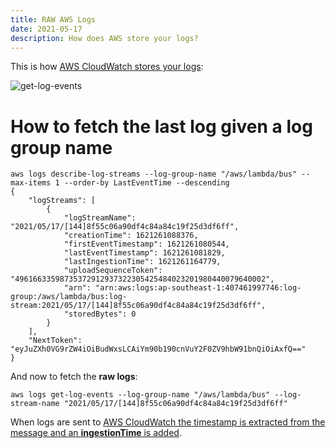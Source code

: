 ```yaml
---
title: RAW AWS Logs
date: 2021-05-17
description: How does AWS store your logs?
---
```


This is how [AWS CloudWatch stores your logs](https://s.natalian.org/2021-05-17/events.json):

<img src="https://s.natalian.org/2021-05-17/1621259231_1918x1047.png" alt="get-log-events">

# How to fetch the last log given a log group name

	aws logs describe-log-streams --log-group-name "/aws/lambda/bus" --max-items 1 --order-by LastEventTime --descending
	{
		"logStreams": [
			{
				"logStreamName": "2021/05/17/[144]8f55c06a90df4c84a84c19f25d3df6ff",
				"creationTime": 1621261088376,
				"firstEventTimestamp": 1621261080544,
				"lastEventTimestamp": 1621261081829,
				"lastIngestionTime": 1621261164779,
				"uploadSequenceToken": "49616633598735372912937322305425484023201980440079640002",
				"arn": "arn:aws:logs:ap-southeast-1:407461997746:log-group:/aws/lambda/bus:log-stream:2021/05/17/[144]8f55c06a90df4c84a84c19f25d3df6ff",
				"storedBytes": 0
			}
		],
		"NextToken": "eyJuZXh0VG9rZW4iOiBudWxsLCAiYm90b190cnVuY2F0ZV9hbW91bnQiOiAxfQ=="
	}

And now to fetch the **raw logs**:

	aws logs get-log-events --log-group-name "/aws/lambda/bus" --log-stream-name "2021/05/17/[144]8f55c06a90df4c84a84c19f25d3df6ff"

When logs are sent to [AWS CloudWatch the timestamp is extracted from the message and an **ingestionTime** is added](https://docs.aws.amazon.com/AmazonCloudWatch/latest/logs/CWL_AnalyzeLogData-discoverable-fields.html).
